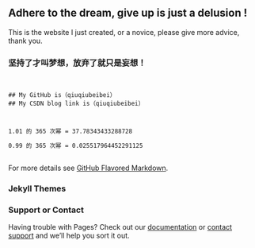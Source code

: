 ## Adhere to the dream, give up is just a delusion !
This is the website I just created, or a novice, please give more advice, thank you.

### 坚持了才叫梦想，放弃了就只是妄想！


```


## My GitHub is（qiuqiubeibei）
## My CSDN blog link is（qiuqiubeibei）


```

```markdown

1.01 的 365 次幂 = 37.78343433288728

0.99 的 365 次幂 = 0.025517964452291125



```
For more details see [GitHub Flavored Markdown](https://guides.github.com/features/mastering-markdown/).

### Jekyll Themes



### Support or Contact

Having trouble with Pages? Check out our [documentation](https://help.github.com/categories/github-pages-basics/) or [contact support](https://github.com/contact) and we’ll help you sort it out.
